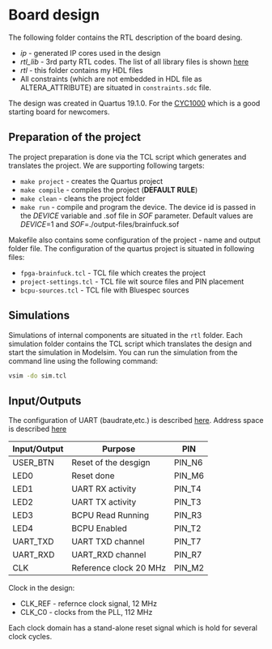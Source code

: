 # Board design

The following folder contains the RTL description of the board desing.

* _ip_ - generated IP cores used in the design
* _rtl_lib_ - 3rd party RTL codes. The list of all library files is shown [here](https://github.com/benycze/fpga-brainfuck)
* _rtl_ - this folder contains my HDL files
* All constraints (which are not embedded in HDL file as ALTERA_ATTRIBUTE) are situated in `constraints.sdc` file.

The design was created in Quartus 19.1.0. For the [CYC1000](https://shop.trenz-electronic.de/en/Products/Trenz-Electronic/CYC1000-Intel-Cyclone-10/) which is a good starting board for newcomers.

## Preparation of the project

The project preparation is done via the TCL script which generates and translates the project. We are supporting following targets:

* `make project` - creates the Quartus project
* `make compile` - compiles the project (**DEFAULT RULE**)
* `make clean` - cleans the project folder
* `make run` - compile and program the device. The device id is passed in the _DEVICE_ variable and .sof file in _SOF_ parameter. Default values are _DEVICE_=1 and _SOF_=./output-files/brainfuck.sof

Makefile also contains some configuration of the project - name and output folder file.  The configuration of the quartus project
is situated in following files:

* `fpga-brainfuck.tcl` - TCL file which creates the project
* `project-settings.tcl` - TCL file wit source files and PIN placement
* `bcpu-sources.tcl` - TCL file with Bluespec sources

## Simulations

Simulations of internal components are situated in the `rtl` folder.
Each simulation folder contains the TCL script which translates the design and
start the simulation in Modelsim.
You can run the simulation from the command line using the following command:

```bash
vsim -do sim.tcl
```

## Input/Outputs

The configuration of UART (baudrate,etc.) is described [here](../sw). Address space is described [here](../sw#address-space) 

| Input/Output      | Purpose                       |  PIN  |
|-------------------|-------------------------------|-------|
| USER_BTN          | Reset of the desgign          | PIN_N6 |
| LED0              | Reset done                    | PIN_M6 |
| LED1              | UART RX activity              | PIN_T4 |
| LED2              | UART TX activity              | PIN_T3 |
| LED3              | BCPU Read Running             | PIN_R3 |
| LED4              | BCPU Enabled                  | PIN_T2 |
| UART_TXD          | UART TXD channel              | PIN_T7 |
| UART_RXD          | UART_RXD channel              | PIN_R7 |
| CLK               | Reference clock 20 MHz        | PIN_M2 |

Clock in the design:

* CLK_REF - refernce clock signal, 12 MHz
* CLK_C0 - clocks from the PLL, 112 MHz

Each clock domain has a stand-alone reset signal which is hold for several clock cycles.
